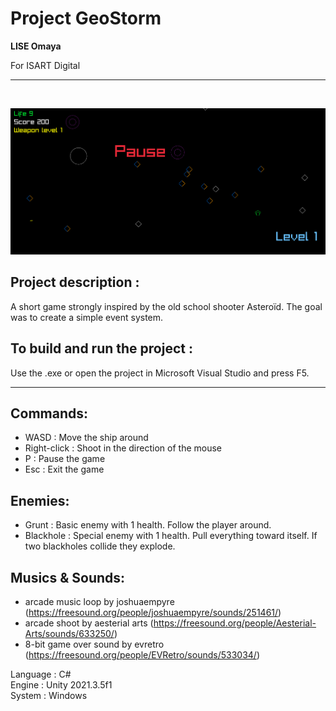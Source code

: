 # Project GeoStorm

**LISE Omaya**

For ISART Digital

<hr /><br />

![ScreenShot](Screenshot\Screenshot.png)

## **Project description :**
A short game strongly inspired by the old school shooter Asteroïd. The goal was to create a simple event system.

## **To build and run the project :** 
Use the .exe or open the project in Microsoft Visual Studio and press F5.
<br /><hr />

## **Commands:**
- WASD : Move the ship around
- Right-click : Shoot in the direction of the mouse
- P : Pause the game
- Esc : Exit the game

## **Enemies:**
- Grunt : Basic enemy with 1 health. Follow the player around.
- Blackhole : Special enemy with 1 health. Pull everything toward itself. If two blackholes collide they explode.

## **Musics & Sounds:**
- arcade music loop by joshuaempyre (https://freesound.org/people/joshuaempyre/sounds/251461/)
- arcade shoot by aesterial arts (https://freesound.org/people/Aesterial-Arts/sounds/633250/)
- 8-bit game over sound by evretro (https://freesound.org/people/EVRetro/sounds/533034/)

Language : C# <br />
Engine : Unity 2021.3.5f1 <br />
System : Windows